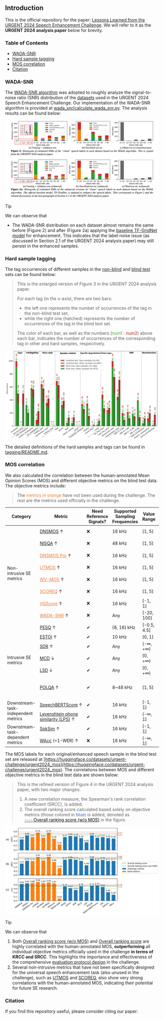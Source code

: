 ## Introduction

This is the official repository for the paper: [Lessons Learned from the URGENT 2024 Speech Enhancement Challenge](). We will refer to it as the **URGENT 2024 analysis paper** below for brevity.

### Table of Contents

- [WADA-SNR](#wada-snr)
- [Hard sample tagging](#hard-sample-tagging)
- [MOS correlation](#mos-correlation)
- [Citation](#citation)

### WADA-SNR

The [WADA-SNR algorithm](https://www.isca-archive.org/interspeech_2008/kim08e_interspeech.html) was adopted to roughly analyze the signal-to-noise ratio (SNR) distribution of the [datasets](https://huggingface.co/datasets/urgent-challenge/urgent2024_official) used in the URGENT 2024 Speech Enhancement Challenge. Our implementation of the WADA-SNR algorithm is provided at [wada_snr/calculate_wada_snr.py](wada_snr/calculate_wada_snr.py). The analysis results can be found below:

![wada_snr/wada_snr_analysis.png](wada_snr/wada_snr_analysis.png)

> [!TIP]
> We can observe that
> - The WADA-SNR distribution on each dataset almost remains the same before (Figure 2) and after (Figure 2a) applying the [baseline TF-GridNet model](https://huggingface.co/wyz/tfgridnet_for_urgent24) for enhancement. This indicates that the label noise issue (as discussed in Section 2.1 of the URGENT 2024 analysis paper) may still persist in the enhanced samples.


### Hard sample tagging

The tag occurrences of different samples in the [non-blind](https://huggingface.co/datasets/urgent-challenge/urgent2024_official) and [blind test](https://huggingface.co/datasets/urgent-challenge/urgent2024_official) sets can be found below:

> This is the enlarged version of Figure 3 in the URGENT 2024 analysis paper.
>
> For each tag (in the $x$-axis), there are two bars:
>   - the left one represents the number of occurrences of the tag in the non-blind test set,
>   - while the right one (hatched) represents the number of occurrences of the tag in the blind test set.
>
> The color of each bar, as well as the numbers (<span style="color:#519e3e;">num1</span> : <span style="color:#b02418;">num2</span>) above each bar, indicates the number of occurrences of the corresponding tag in other and hard samples, respectively.

![tagging/hard_sample_tagging.png](tagging/hard_sample_tagging.png)

The detailed definitions of the hard samples and tags can be found in [tagging/README.md](tagging/README.md).

### MOS correlation

We also calculated the correlation between the human-annotated Mean Opinion Scores (MOS) and different objective metrics on the blind test data. The objective metrics include:

> The <span style="color:#e97c36;">metrics in orange</span> have not been used during the challenge. The rest are the metrics used officially in the challenge.

<table>
<thead>
<tr>
    <th>Category</th>
    <th>Metric</th>
    <th>Need Reference Signals?</th>
    <th>Supported Sampling Frequencies</th>
    <th>Value Range</th>
    <th>Run on CPU or GPU?</th>
</tr>
</thead>
<tbody>
<tr>
    <td rowspan="8">Non-intrusive SE metrics</td>
    <td><a href="https://github.com/urgent-challenge/urgent2024_challenge/blob/main/evaluation_metrics/calculate_nonintrusive_dnsmos.py">DNSMOS</a> ↑</td>
    <td>❌</td>
    <td>16 kHz</td>
    <td>[1, 5]</td>
    <td>CPU or GPU</td>
</tr>
<tr>
    <td><a href="https://github.com/urgent-challenge/urgent2024_challenge/blob/main/evaluation_metrics/calculate_nonintrusive_nisqa.py">NISQA</a> ↑</td>
    <td><span style="font-weight:400;font-style:normal;text-decoration:none">❌</span></td>
    <td>48 kHz</td>
    <td>[1, 5]</td>
    <td>CPU or GPU</td>
</tr>
<tr>
    <td><a href="mos/calculate_nonintrusive_dnsmos_pro.py" style="color:#e97c36;">DNSMOS Pro</a> ↑</td>
    <td><span style="font-weight:400;font-style:normal;text-decoration:none">❌</span></td>
    <td>16 kHz</td>
    <td>[1, 5]</td>
    <td>CPU or GPU</td>
</tr>
<tr>
    <td><a href="mos/calculate_nonintrusive_mos.py" style="color:#e97c36;">UTMOS</a> ↑</td>
    <td><span style="font-weight:400;font-style:normal;text-decoration:none">❌</span></td>
    <td>16 kHz</td>
    <td>[1, 5]</td>
    <td>CPU or GPU</td>
</tr>
<tr>
    <td><a href="mos/calculate_nonintrusive_mos.py" style="color:#e97c36;">WV-MOS</a> ↑</td>
    <td><span style="font-weight:400;font-style:normal;text-decoration:none">❌</span></td>
    <td>16 kHz</td>
    <td>[1, 5]</td>
    <td>CPU or GPU</td>
</tr>
<tr>
    <td><a href="mos/calculate_nonintrusive_scoreq.py" style="color:#e97c36;">SCOREQ</a> ↑</td>
    <td><span style="font-weight:400;font-style:normal;text-decoration:none">❌</span></td>
    <td>16 kHz</td>
    <td>[1, 5]</td>
    <td>CPU or GPU</td>
</tr>
<tr>
    <td><a href="mos/calculate_nonintrusive_vqscore.py" style="color:#e97c36;">VQScore</a> ↑</td>
    <td><span style="font-weight:400;font-style:normal;text-decoration:none">❌</span></td>
    <td>16 kHz</td>
    <td>[-1, 1]</td>
    <td>CPU or GPU</td>
</tr>
<tr>
    <td><a href="wada_snr/calculate_wada_snr.py" style="color:#e97c36;">WADA-SNR</a> ↑</td>
    <td><span style="font-weight:400;font-style:normal;text-decoration:none">❌</span></td>
    <td>Any</td>
    <td>[-20, 100]</td>
    <td>CPU</td>
</tr>
<tr>
    <td rowspan="6">Intrusive SE metrics</td>
    <td><a href="https://github.com/urgent-challenge/urgent2024_challenge/blob/main/evaluation_metrics/calculate_intrusive_se_metrics.py">PESQ</a> ↑</td>
    <td>✔</td>
    <td><span style="font-weight:400;font-style:normal;text-decoration:none">{8, 16} kHz</span></td>
    <td><span style="font-weight:400;font-style:normal;text-decoration:none">[-0.5, 4.5]</span></td>
    <td>CPU</td>
</tr>
<tr>
    <td><a href="https://github.com/urgent-challenge/urgent2024_challenge/blob/main/evaluation_metrics/calculate_intrusive_se_metrics.py">ESTOI</a> ↑</td>
    <td>✔</td>
    <td><span style="font-weight:400;font-style:normal;text-decoration:none">10 kHz</span></td>
    <td>[0, 1]</td>
    <td>CPU</td>
</tr>
<tr>
    <td><a href="https://github.com/urgent-challenge/urgent2024_challenge/blob/main/evaluation_metrics/calculate_intrusive_se_metrics.py">SDR</a> ↑</td>
    <td>✔</td>
    <td>Any</td>
    <td>(-∞, +∞)</td>
    <td>CPU</td>
</tr>
<tr>
    <td><a href="https://github.com/urgent-challenge/urgent2024_challenge/blob/main/evaluation_metrics/calculate_intrusive_se_metrics.py">MCD</a> ↓</td>
    <td>✔</td>
    <td>Any</td>
    <td>[0, +∞)</td>
    <td>CPU</td>
</tr>
<tr>
    <td><a href="https://github.com/urgent-challenge/urgent2024_challenge/blob/main/evaluation_metrics/calculate_intrusive_se_metrics.py">LSD</a> ↓</td>
    <td>✔</td>
    <td>Any</td>
    <td>[0, +∞)</td>
    <td>CPU</td>
</tr>
<tr>
    <td><a href="http://www.polqa.info">POLQA</a> ↑</td>
    <td>✔</td>
    <td><span style="font-weight:400;font-style:normal;text-decoration:none">8~48 kHz</span></td>
    <td><span style="font-weight:400;font-style:normal;text-decoration:none">[1, 5]</span></td>
    <td>CPU (proprietary GUI program)</td>
</tr>
<tr>
    <td rowspan="2">Downstream-task-independent metrics</td>
    <td nowrap><a href="https://github.com/urgent-challenge/urgent2024_challenge/blob/main/evaluation_metrics/calculate_speechbert_score.py">SpeechBERTScore</a> ↑</td>
    <td>✔</td>
    <td>16 kHz</td>
    <td>[-1, 1]</td>
    <td>CPU or GPU</td>
</tr>
<tr>
    <td><a href="https://github.com/urgent-challenge/urgent2024_challenge/blob/main/evaluation_metrics/calculate_phoneme_similarity.py">Levenshtein phone similarity (LPS)</a> ↑</td>
    <td>✔</td>
    <td>16 kHz</td>
    <td><span style="font-weight:400;font-style:normal;text-decoration:none">(-∞, 1]</span></td>
    <td>CPU or GPU</td>
</tr>
<tr>
    <td rowspan="2">Downstream-task-dependent metrics</td>
    <td><a href="https://github.com/urgent-challenge/urgent2024_challenge/blob/main/evaluation_metrics/calculate_speaker_similarity.py">SpkSim</a> ↑</td>
    <td>✔</td>
    <td>16 kHz</td>
    <td>[-1, 1]</td>
    <td>CPU or GPU</td>
</tr>
<tr>
    <td><a href="https://github.com/urgent-challenge/urgent2024_challenge/blob/main/evaluation_metrics/calculate_wer.py">WAcc</a> (=1-WER) ↑</td>
    <td>❌</td>
    <td>16 kHz</td>
    <td>(-∞, 1]</td>
    <td>CPU or GPU</td>
</tr>
</tbody>
</table>


The MOS labels for each original/enhanced speech sample in the blind test set are released at [https://huggingface.co/datasets/urgent-challenge/urgent2024_mos](https://huggingface.co/datasets/urgent-challenge/urgent2024_mos).
The correlations between MOS and different objective metrics in the blind test data are shown below:

> This is the refined version of Figure 4 in the URGENT 2024 analysis paper, with two major changes:
>
> 1. A new correlation measure, the Spearman's rank correlation coefficient (SRCC), is added.
> 2. The overall ranking score calculated based solely on objective metrics (those colored in <span style="color:#2e67d3;">blue</span>) is added, denoted as<br/>[<span style="color:#377e22;">---- </span><span style="color:black;">Overall ranking score (w/o MOS)</span>]() in the figure.

![mos/mos_correlations.png](mos/mos_correlations.png)

> [!TIP]
> We can observe that
> 1. Both <u>Overall ranking score (w/o MOS)</u> and <u>Overall ranking score</u> are highly correlated with the human-annotated MOS, **outperforming** all individual objective metrics officially used in the challenge **in terms of KRCC and SRCC**. This highlights the importance and effectiveness of the comprehensive [evaluation protocol design](https://urgent-challenge.github.io/urgent2024/rules/) in the challenge.
> 2. Several non-intrusive metrics that have not been specifically designed for the universal speech enhancement task (also unused in the challenge), such as <u>UTMOS</u> and <u>SCOREQ</u>, also show very strong correlations with the human-annotated MOS, indicating their potential for future SE research.

### Citation

If you find this repository useful, please consider citing our paper:

```bibtex

```
